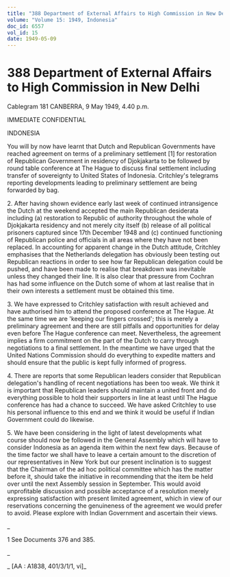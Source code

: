 ```yaml
---
title: "388 Department of External Affairs to High Commission in New Delhi"
volume: "Volume 15: 1949, Indonesia"
doc_id: 6557
vol_id: 15
date: 1949-05-09
---
```


# 388 Department of External Affairs to High Commission in New Delhi

Cablegram 181 CANBERRA, 9 May 1949, 4.40 p.m.

IMMEDIATE CONFIDENTIAL

INDONESIA

You will by now have learnt that Dutch and Republican Governments have reached agreement on terms of a preliminary settlement [1] for restoration of Republican Government in residency of Djokjakarta to be followed by round table conference at The Hague to discuss final settlement including transfer of sovereignty to United States of Indonesia. Critchley's telegrams reporting developments leading to preliminary settlement are being forwarded by bag.

2\. After having shown evidence early last week of continued intransigence the Dutch at the weekend accepted the main Republican desiderata including (a) restoration to Republic of authority throughout the whole of Djokjakarta residency and not merely city itself (b) release of all political prisoners captured since 17th December 1948 and (c) continued functioning of Republican police and officials in all areas where they have not been replaced. In accounting for apparent change in the Dutch attitude, Critchley emphasises that the Netherlands delegation has obviously been testing out Republican reactions in order to see how far Republican delegation could be pushed, and have been made to realise that breakdown was inevitable unless they changed their line. It is also clear that pressure from Cochran has had some influence on the Dutch some of whom at last realise that in their own interests a settlement must be obtained this time.

3\. We have expressed to Critchley satisfaction with result achieved and have authorised him to attend the proposed conference at The Hague. At the same time we are 'keeping our fingers crossed'; this is merely a preliminary agreement and there are still pitfalls and opportunities for delay even before The Hague conference can meet. Nevertheless, the agreement implies a firm commitment on the part of the Dutch to carry through negotiations to a final settlement. In the meantime we have urged that the United Nations Commission should do everything to expedite matters and should ensure that the public is kept fully informed of progress.

4\. There are reports that some Republican leaders consider that Republican delegation's handling of recent negotiations has been too weak. We think it is important that Republican leaders should maintain a united front and do everything possible to hold their supporters in line at least until The Hague conference has had a chance to succeed. We have asked Critchley to use his personal influence to this end and we think it would be useful if Indian Government could do likewise.

5\. We have been considering in the light of latest developments what course should now be followed in the General Assembly which will have to consider Indonesia as an agenda item within the next few days. Because of the time factor we shall have to leave a certain amount to the discretion of our representatives in New York but our present inclination is to suggest that the Chairman of the ad hoc political committee which has the matter before it, should take the initiative in recommending that the item be held over until the next Assembly session in September. This would avoid unprofitable discussion and possible acceptance of a resolution merely expressing satisfaction with present limited agreement, which in view of our reservations concerning the genuineness of the agreement we would prefer to avoid. Please explore with Indian Government and ascertain their views.

_

1 See Documents 376 and 385.

_

_ [AA : A1838, 401/3/1/1, vi]_
